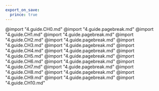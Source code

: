 ```yaml
---
export_on_save:
  prince: true
---
```


@import "4.guide.CH0.md"
@import "4.guide.pagebreak.md"
@import "4.guide.CH1.md"
@import "4.guide.pagebreak.md"
@import "4.guide.CH2.md"
@import "4.guide.pagebreak.md"
@import "4.guide.CH3.md"
@import "4.guide.pagebreak.md"
@import "4.guide.CH4.md"
@import "4.guide.pagebreak.md"
@import "4.guide.CH5.md"
@import "4.guide.pagebreak.md"
@import "4.guide.CH6.md"
@import "4.guide.pagebreak.md"
@import "4.guide.CH7.md"
@import "4.guide.pagebreak.md"
@import "4.guide.CH8.md"
@import "4.guide.pagebreak.md"
@import "4.guide.CH9.md"
@import "4.guide.pagebreak.md"
@import "4.guide.CH10.md"